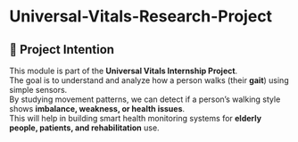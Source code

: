 # Universal-Vitals-Research-Project
## 📌 Project Intention
This module is part of the **Universal Vitals Internship Project**.  
The goal is to understand and analyze how a person walks (their **gait**) using simple sensors.  
By studying movement patterns, we can detect if a person’s walking style shows **imbalance, weakness, or health issues**.  
This will help in building smart health monitoring systems for **elderly people, patients, and rehabilitation** use.
